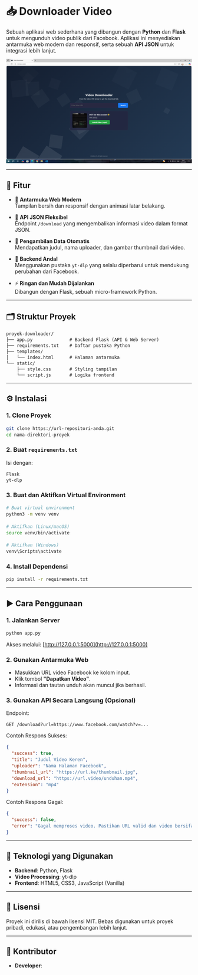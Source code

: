 # 📥 Downloader Video

Sebuah aplikasi web sederhana yang dibangun dengan **Python** dan **Flask** untuk mengunduh video publik dari Facebook. Aplikasi ini menyediakan antarmuka web modern dan responsif, serta sebuah **API JSON** untuk integrasi lebih lanjut.

![Screenshot App](https://github.com/AdnNyx/universal-vid-down/blob/main/Image/Example.png?raw=true)

---

## 🚀 Fitur

- 🎨 **Antarmuka Web Modern**  
  Tampilan bersih dan responsif dengan animasi latar belakang.

- 🔌 **API JSON Fleksibel**  
  Endpoint `/download` yang mengembalikan informasi video dalam format JSON.

- 🧠 **Pengambilan Data Otomatis**  
  Mendapatkan judul, nama uploader, dan gambar thumbnail dari video.

- 🔧 **Backend Andal**  
  Menggunakan pustaka `yt-dlp` yang selalu diperbarui untuk mendukung perubahan dari Facebook.

- ⚡ **Ringan dan Mudah Dijalankan**  
  Dibangun dengan Flask, sebuah micro-framework Python.

---

## 🗂️ Struktur Proyek

```
proyek-downloader/
├── app.py              # Backend Flask (API & Web Server)
├── requirements.txt    # Daftar pustaka Python
├── templates/
│   └── index.html      # Halaman antarmuka
└── static/
    ├── style.css       # Styling tampilan
    └── script.js       # Logika frontend
```

---

## ⚙️ Instalasi

### 1. Clone Proyek

```bash
git clone https://url-repositori-anda.git
cd nama-direktori-proyek
```

### 2. Buat `requirements.txt`

Isi dengan:

```
Flask
yt-dlp
```

### 3. Buat dan Aktifkan Virtual Environment

```bash
# Buat virtual environment
python3 -m venv venv

# Aktifkan (Linux/macOS)
source venv/bin/activate

# Aktifkan (Windows)
venv\Scripts\activate
```

### 4. Install Dependensi

```bash
pip install -r requirements.txt
```

---

## ▶️ Cara Penggunaan

### 1. Jalankan Server

```bash
python app.py
```

Akses melalui: [http://127.0.0.1:5000](http://127.0.0.1:5000)

### 2. Gunakan Antarmuka Web

- Masukkan URL video Facebook ke kolom input.
- Klik tombol **"Dapatkan Video"**.
- Informasi dan tautan unduh akan muncul jika berhasil.

### 3. Gunakan API Secara Langsung (Opsional)

Endpoint:
```
GET /download?url=https://www.facebook.com/watch?v=...
```

Contoh Respons Sukses:

```json
{
  "success": true,
  "title": "Judul Video Keren",
  "uploader": "Nama Halaman Facebook",
  "thumbnail_url": "https://url.ke/thumbnail.jpg",
  "download_url": "https://url.video/unduhan.mp4",
  "extension": "mp4"
}
```

Contoh Respons Gagal:

```json
{
  "success": false,
  "error": "Gagal memproses video. Pastikan URL valid dan video bersifat publik."
}
```

---

## 🧰 Teknologi yang Digunakan

- **Backend**: Python, Flask  
- **Video Processing**: yt-dlp  
- **Frontend**: HTML5, CSS3, JavaScript (Vanilla)

---

## 📄 Lisensi

Proyek ini dirilis di bawah lisensi MIT. Bebas digunakan untuk proyek pribadi, edukasi, atau pengembangan lebih lanjut.

---

## 🙋 Kontributor

- **Developer**: []()
